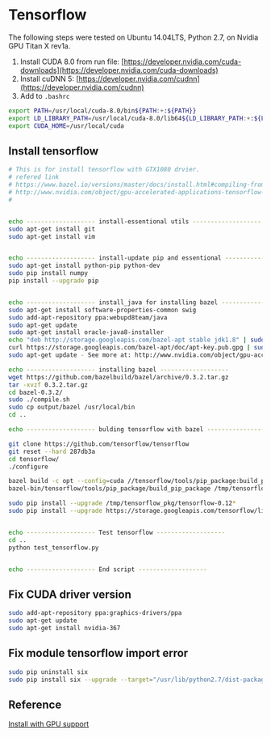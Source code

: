 # Tensorflow

The following steps were tested on Ubuntu 14.04LTS, Python 2.7, on Nvidia GPU Titan X rev1a.

1. Install CUDA 8.0 from run file: [https://developer.nvidia.com/cuda-downloads](https://developer.nvidia.com/cuda-downloads)
2. Install cuDNN 5: [https://developer.nvidia.com/cudnn](https://developer.nvidia.com/cudnn)
3. Add to `.bashrc`

```bash
export PATH=/usr/local/cuda-8.0/bin${PATH:+:${PATH}}
export LD_LIBRARY_PATH=/usr/local/cuda-8.0/lib64${LD_LIBRARY_PATH:+:${LD_LIBRARY_PATH}}
export CUDA_HOME=/usr/local/cuda
```

## Install tensorflow <a id="install_tensorflow"></a>

```bash
# This is for install tensorflow with GTX1080 drvier.
# refered link
# https://www.bazel.io/versions/master/docs/install.html#compiling-from-source
# http://www.nvidia.com/object/gpu-accelerated-applications-tensorflow-installation.html
# 


echo ------------------- install-essentional utils -------------------
sudo apt-get install git
sudo apt-get install vim


echo ------------------- install-update pip and essentional -------------------
sudo apt-get install python-pip python-dev
sudo pip install numpy
pip install --upgrade pip


echo ------------------- install_java for installing bazel -------------------
sudo apt-get install software-properties-common swig
sudo add-apt-repository ppa:webupd8team/java
sudo apt-get update
sudo apt-get install oracle-java8-installer
echo "deb http://storage.googleapis.com/bazel-apt stable jdk1.8" | sudo tee /etc/apt/sources.list.d/bazel.list
curl https://storage.googleapis.com/bazel-apt/doc/apt-key.pub.gpg | sudo apt-key add -
sudo apt-get update - See more at: http://www.nvidia.com/object/gpu-accelerated-applications-tensorflow-installation.html#sthash.sG3VIfZK.dpuf

echo ------------------- installing bazel -------------------
wget https://github.com/bazelbuild/bazel/archive/0.3.2.tar.gz
tar -xvzf 0.3.2.tar.gz
cd bazel-0.3.2/
sudo ./compile.sh
sudo cp output/bazel /usr/local/bin
cd ..

echo ------------------- bulding tensorflow with bazel -------------------

git clone https://github.com/tensorflow/tensorflow
git reset --hard 287db3a
cd tensorflow/
./configure

bazel build -c opt --config=cuda //tensorflow/tools/pip_package:build_pip_package
bazel-bin/tensorflow/tools/pip_package/build_pip_package /tmp/tensorflow_pkg

sudo pip install --upgrade /tmp/tensorflow_pkg/tensorflow-0.12*
sudo pip install --upgrade https://storage.googleapis.com/tensorflow/linux/cpu/protobuf-3.0.0b2.post2-cp27-none-linux_x86_64.whl


echo ------------------- Test tensorflow -------------------
cd ..
python test_tensorflow.py


echo ------------------- End script -------------------
```

## Fix CUDA driver version <a id="fix_cuda_driver_version"></a>

```bash
sudo add-apt-repository ppa:graphics-drivers/ppa
sudo apt-get update
sudo apt-get install nvidia-367
```

## Fix module tensorflow import error <a id="fix_module_tensorflow_import_error"></a>

```bash
sudo pip uninstall six
sudo pip install six --upgrade --target="/usr/lib/python2.7/dist-packages"
```

## Reference <a id="reference"></a>

[Install with GPU support](https://github.com/uher/InstallGpuEnableTensorflow)

